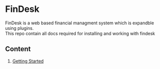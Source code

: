 # FinDesk
FinDesk is a web based financial managment system which is expandble using plugins.  
This repo contain all docs required for installing and working with findesk

## Content

1. [Getting Started](./index.md)